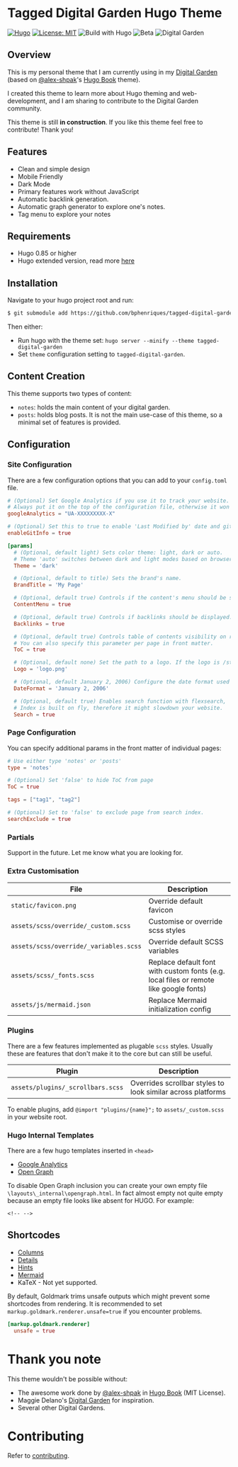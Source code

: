 # Tagged Digital Garden Hugo Theme

[![Hugo](https://img.shields.io/badge/hugo-0.85-blue.svg)](https://gohugo.io)
[![License: MIT](https://img.shields.io/badge/License-MIT-blue.svg)](LICENSE)
![Build with Hugo](https://github.com/bphenriques/tagged-notes-hugo-theme/actions/workflows/test.yml/badge.svg)
![Beta](https://img.shields.io/badge/status-beta-orange.svg)
![Digital Garden](https://img.shields.io/badge/-Digital%20Garden-yellowgreen.svg)

## Overview

This is my personal theme that I am currently using in my [Digital Garden](https://bphenriques.github.io/knowledge-base) (based on [@alex-shpak](https://github.com/alex-shpak)'s [Hugo Book](https://github.com/alex-shpak/hugo-book) theme).

I created this theme to learn more about Hugo theming and web-development, and I am sharing to contribute to the Digital Garden community.

This theme is still **in construction**. If you like this theme feel free to contribute! Thank you!

## Features

- Clean and simple design
- Mobile Friendly
- Dark Mode
- Primary features work without JavaScript
- Automatic backlink generation.
- Automatic graph generator to explore one's notes.
- Tag menu to explore your notes

## Requirements

- Hugo 0.85 or higher
- Hugo extended version, read more [here](https://gohugo.io/news/0.48-relnotes/)

## Installation

Navigate to your hugo project root and run:

```bash
$ git submodule add https://github.com/bphenriques/tagged-digital-garden-hugo-theme themes/tagged-digital-garden
```

Then either:
- Run hugo with the theme set: `hugo server --minify --theme tagged-digital-garden`
- Set `theme` configuration setting to `tagged-digital-garden`.

## Content Creation

This theme supports two types of content:
- `notes`: holds the main content of your digital garden.
- `posts`: holds blog posts. It is not the main use-case of this theme, so a minimal set of features is provided.

## Configuration

### Site Configuration

There are a few configuration options that you can add to your `config.toml` file.

```toml
# (Optional) Set Google Analytics if you use it to track your website.
# Always put it on the top of the configuration file, otherwise it won't work
googleAnalytics = "UA-XXXXXXXXX-X"

# (Optional) Set this to true to enable 'Last Modified by' date and git author
enableGitInfo = true

[params]
  # (Optional, default light) Sets color theme: light, dark or auto.
  # Theme 'auto' switches between dark and light modes based on browser/os preferences
  Theme = 'dark'

  # (Optional, default to title) Sets the brand's name.
  BrandTitle = 'My Page'

  # (Optional, default true) Controls if the content's menu should be shown.
  ContentMenu = true

  # (Optional, default true) Controls if backlinks should be displayed.
  Backlinks = true

  # (Optional, default true) Controls table of contents visibility on right side of the page.
  # You can also specify this parameter per page in front matter.
  ToC = true

  # (Optional, default none) Set the path to a logo. If the logo is /static/logo.png then the path would be 'logo.png'
  Logo = 'logo.png'

  # (Optional, default January 2, 2006) Configure the date format used to render dates.
  DateFormat = 'January 2, 2006'

  # (Optional, default true) Enables search function with flexsearch,
  # Index is built on fly, therefore it might slowdown your website.
  Search = true
```

### Page Configuration

You can specify additional params in the front matter of individual pages:

```toml
# Use either type 'notes' or 'posts'
type = 'notes'

# (Optional) Set 'false' to hide ToC from page
ToC = true

tags = ["tag1", "tag2"]

# (Optional) Set to 'false' to exclude page from search index.
searchExclude = true
```

### Partials

Support in the future. Let me know what you are looking for.

### Extra Customisation

| File                     | Description                                                                           |
| ------------------------ | ------------------------------------------------------------------------------------- |
| `static/favicon.png`     | Override default favicon                                                              |
| `assets/scss/override/_custom.scss`    | Customise or override scss styles                                                     |
| `assets/scss/override/_variables.scss` | Override default SCSS variables                                                       |
| `assets/scss/_fonts.scss`     | Replace default font with custom fonts (e.g. local files or remote like google fonts) |
| `assets/js/mermaid.json`    | Replace Mermaid initialization config                                                 |

### Plugins

There are a few features implemented as plugable `scss` styles. Usually these are features that don't make it to the core but can still be useful.

| Plugin                            | Description                                                 |
| --------------------------------- | ----------------------------------------------------------- |
| `assets/plugins/_scrollbars.scss` | Overrides scrollbar styles to look similar across platforms |

To enable plugins, add `@import "plugins/{name}";` to `assets/_custom.scss` in your website root.

### Hugo Internal Templates

There are a few hugo templates inserted in `<head>`

- [Google Analytics](https://gohugo.io/templates/internal/#google-analytics)
- [Open Graph](https://gohugo.io/templates/internal/#open-graph)

To disable Open Graph inclusion you can create your own empty file `\layouts\_internal\opengraph.html`.
In fact almost empty not quite empty because an empty file looks like absent for HUGO. For example:
```
<!-- -->
```

## Shortcodes

- [Columns](https://bphenriques.github.io/tagged-notes-hugo-theme/notes/shortcode-for-columns/)
- [Details](https://bphenriques.github.io/tagged-notes-hugo-theme/notes/shortcode-for-details/)
- [Hints](https://bphenriques.github.io/tagged-notes-hugo-theme/notes/shortcode-for-hints/)
- [Mermaid](https://bphenriques.github.io/tagged-notes-hugo-theme/notes/shortcode-for-mermaid/)
- KaTeX - Not yet supported.

By default, Goldmark trims unsafe outputs which might prevent some shortcodes from rendering. It is recommended to set `markup.goldmark.renderer.unsafe=true` if you encounter problems.

```toml
[markup.goldmark.renderer]
  unsafe = true
```

# Thank you note

This theme wouldn't be possible without:
- The awesome work done by [@alex-shpak](https://github.com/alex-shpak) in [Hugo Book](https://github.com/alex-shpak/hugo-book) (MIT License).
- Maggie Delano's [Digital Garden](https://www.maggiedelano.com/garden/) for inspiration.
- Several other Digital Gardens.

# Contributing

Refer to [contributing](CONTRIBUTING.md).

